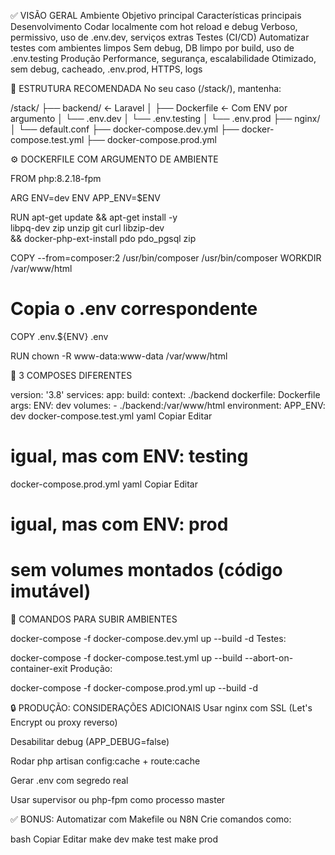 ✅ VISÃO GERAL
Ambiente	Objetivo principal	Características principais
Desenvolvimento	Codar localmente com hot reload e debug	Verboso, permissivo, uso de .env.dev, serviços extras
Testes (CI/CD)	Automatizar testes com ambientes limpos	Sem debug, DB limpo por build, uso de .env.testing
Produção	Performance, segurança, escalabilidade	Otimizado, sem debug, cacheado, .env.prod, HTTPS, logs

📂 ESTRUTURA RECOMENDADA
No seu caso (/stack/), mantenha:

/stack/
├── backend/              ← Laravel
│   ├── Dockerfile        ← Com ENV por argumento
│   └── .env.dev
│   └── .env.testing
│   └── .env.prod
├── nginx/
│   └── default.conf
├── docker-compose.dev.yml
├── docker-compose.test.yml
├── docker-compose.prod.yml


⚙️ DOCKERFILE COM ARGUMENTO DE AMBIENTE

FROM php:8.2.18-fpm

ARG ENV=dev
ENV APP_ENV=$ENV

RUN apt-get update && apt-get install -y \
    libpq-dev zip unzip git curl libzip-dev \
    && docker-php-ext-install pdo pdo_pgsql zip

COPY --from=composer:2 /usr/bin/composer /usr/bin/composer
WORKDIR /var/www/html

# Copia o .env correspondente
COPY .env.${ENV} .env

RUN chown -R www-data:www-data /var/www/html

🧪 3 COMPOSES DIFERENTES

version: '3.8'
services:
  app:
    build:
      context: ./backend
      dockerfile: Dockerfile
      args:
        ENV: dev
    volumes:
      - ./backend:/var/www/html
    environment:
      APP_ENV: dev
docker-compose.test.yml
yaml
Copiar
Editar
# igual, mas com ENV: testing
docker-compose.prod.yml
yaml
Copiar
Editar
# igual, mas com ENV: prod
# sem volumes montados (código imutável)

🚀 COMANDOS PARA SUBIR AMBIENTES

docker-compose -f docker-compose.dev.yml up --build -d
Testes:

docker-compose -f docker-compose.test.yml up --build --abort-on-container-exit
Produção:

docker-compose -f docker-compose.prod.yml up --build -d

🔒 PRODUÇÃO: CONSIDERAÇÕES ADICIONAIS
Usar nginx com SSL (Let's Encrypt ou proxy reverso)

Desabilitar debug (APP_DEBUG=false)

Rodar php artisan config:cache + route:cache

Gerar .env com segredo real

Usar supervisor ou php-fpm como processo master

✅ BONUS: Automatizar com Makefile ou N8N
Crie comandos como:

bash
Copiar
Editar
make dev
make test
make prod